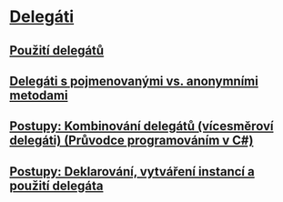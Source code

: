 # [Delegáti](index.md)
## [Použití delegátů](using-delegates.md)
## [Delegáti s pojmenovanými vs. anonymními metodami](delegates-with-named-vs-anonymous-methods.md)
## [Postupy: Kombinování delegátů (vícesměroví delegáti) (Průvodce programováním v C#)](how-to-combine-delegates-multicast-delegates.md)
## [Postupy: Deklarování, vytváření instancí a použití delegáta](how-to-declare-instantiate-and-use-a-delegate.md)
